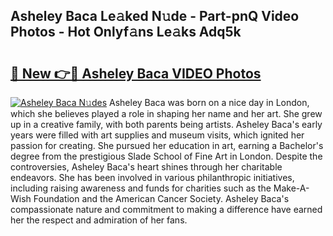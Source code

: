 ## Asheley Baca Le𝚊ked N𝚞de - Part-pnQ Video Photos - Hot Onlyf𝚊ns Le𝚊ks Adq5k

# <h2><a href="http://ab47535.deff.icu/?id=Asheley+Baca">🔗 New 👉🔴 Asheley Baca VIDEO Photos</a></h2>

[![Asheley Baca N𝚞des](https://i.imgur.com/rIISA9y.gif)](http://ab47535.deff.icu/?id=Asheley+Baca)
Asheley Baca was born on a nice day in London, which she believes played a role in shaping her name and her art. She grew up in a creative family, with both parents being artists. Asheley Baca's early years were filled with art supplies and museum visits, which ignited her passion for creating. She pursued her education in art, earning a Bachelor's degree from the prestigious Slade School of Fine Art in London. Despite the controversies, Asheley Baca's heart shines through her charitable endeavors. She has been involved in various philanthropic initiatives, including raising awareness and funds for charities such as the Make-A-Wish Foundation and the American Cancer Society. Asheley Baca's compassionate nature and commitment to making a difference have earned her the respect and admiration of her fans.
